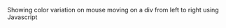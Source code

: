Showing color variation on mouse moving on a div from left to right using Javascript <img src="https://tse1.mm.bing.net/th?id=OIP.ll55iuJEuTrg-xO6GhClngAAAA&pid=Api&P=0&h=180" height="10" width="10">

